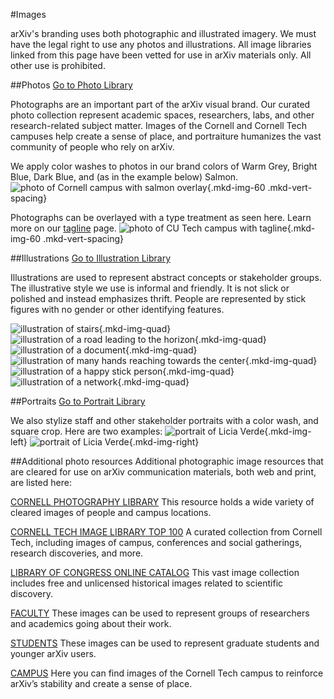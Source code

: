 #Images
<style>
.divider {
  clear:both;
}
.mkd-img-border {
  margin:1em 0px;
  padding:10px;
  border:.25em solid #ededed;
}
.mkd-horz-spacing {
  margin-right:1em;
  margin-left:1em;
}
.mkd-vert-spacing {
  margin-top: 1em;
  margin-bottom: 1em;
}
.mkd-img-left {
  float:left;
  width:100%;
  margin-top:0;
}
.mkd-img-right {
  float:right;
  width:100%;
  margin-top:0;
}
.mkd-img-full {
  width:100% !important;
}
.mkd-img-60 {
  width:100% !important;
  margin:0 auto;
  display:block;
}
.mkd-img-quad {
  width:calc(50% - 1em);
  margin:0 .5em 0 0;
  display:block;
  float:left;
}
.mkd-img-thumb {
  max-width:150px !important;
}
.mkd-img-icon {
  border-radius:25%;
  width:150px;
  float:left;
  margin:0 .5em;
}
@media (min-width: 576px) {
  .mkd-img-left {
    width:calc(50% - 1.25em);
    margin-right:.5em;
  }
  .mkd-img-right {
    width:calc(50% - 1.25em);
    margin-left:.5em;
  }
  .mkd-img-60 {
    width:60% !important;
    margin:0 auto;
    display:block;
  }
  .mkd-img-quad {
    width:calc(25% - 1em);
    margin:0 .5em 0 0;
    display:block;
    float:left;
  }
}
</style>
arXiv's branding uses both photographic and illustrated imagery. We must have the legal right to use any photos and illustrations. All image libraries linked from this page have been vetted for use in arXiv materials only. All other use is prohibited.

##Photos <a href="https://cornell.box.com/v/arXiv-photo-library" class="button-fancy">Go to Photo Library <span> </span></a>

Photographs are an important part of the arXiv visual brand. Our curated photo collection represent academic spaces, researchers, labs, and other research-related subject matter. Images of the Cornell and Cornell Tech campuses help create a sense of place, and portraiture humanizes the vast community of people who rely on arXiv.

We apply color washes to photos in our brand colors of Warm Grey, Bright Blue, Dark Blue, and (as in the example below) Salmon.
![photo of Cornell campus with salmon overlay](images/brand-image-colorized-salmon.jpg){.mkd-img-60 .mkd-vert-spacing}

Photographs can be overlayed with a type treatment as seen here. Learn more on our [tagline](tagline) page.
![photo of CU Tech campus with tagline](images/brand-image-tagline.jpg){.mkd-img-60 .mkd-vert-spacing}


##Illustrations <a href="https://cornell.box.com/v/arXiv-illustration-library" class="button-fancy">Go to Illustration Library <span> </span></a>

Illustrations are used to represent abstract concepts or stakeholder groups. The illustrative style we use is informal and friendly. It is not slick or polished and instead emphasizes thrift. People are represented by stick figures with no gender or other identifying features.

![illustration of stairs](images/brand-image-illustration-1.jpg){.mkd-img-quad}
![illustration of a road leading to the horizon](images/brand-image-illustration-2.jpg){.mkd-img-quad}
![illustration of a document](images/brand-image-illustration-3.jpg){.mkd-img-quad}
![illustration of many hands reaching towards the center](images/brand-image-illustration-4.jpg){.mkd-img-quad}
![illustration of a happy stick person](images/brand-image-illustration-5.jpg){.mkd-img-quad}
![illustration of a network](images/brand-image-illustration-6.jpg){.mkd-img-quad}

<div class="divider"></div>

##Portraits <a href="https://cornell.box.com/s/thg5f7qaxmfvr2yawv1vb85inaz9acu4" class="button-fancy">Go to Portrait Library <span> </span></a>

We also stylize staff and other stakeholder portraits with a color wash, and square crop. Here are two examples:
![portrait of Licia Verde](images/brand-image-portrait.jpg){.mkd-img-left}
![portrait of Licia Verde](images/brand-image-portrait-2.jpg){.mkd-img-right}

<div class="divider"></div>

##Additional photo resources
Additional photographic image resources that are cleared for use on arXiv communication materials, both web and print, are listed here:

[CORNELL PHOTOGRAPHY LIBRARY](https://photo.cornell.edu/)
This resource holds a wide variety of cleared images of people and campus locations.

[CORNELL TECH IMAGE LIBRARY TOP 100](https://cornell.app.box.com/s/rpl81q6go7s9qq0nm7ndw2tw7hfh8079)
A curated collection from Cornell Tech, including images of campus, conferences and social gatherings, research discoveries, and more.

[LIBRARY OF CONGRESS ONLINE CATALOG](http://www.loc.gov/pictures/search/CU)
This vast image collection includes free and unlicensed historical images related to scientific discovery.

[FACULTY](https://cornell.app.box.com/s/rpl81q6go7s9qq0nm7ndw2tw7h-fh8079/folder/45111358461CU)
These images can be used to represent groups of researchers and academics going about their work.

[STUDENTS](https://cornell.app.box.com/s/rpl81q6go7s9qq0nm7ndw2tw7h-fh8079/folder/118875861190CU: )
These images can be used to represent graduate students and younger arXiv users.

[CAMPUS](https://cornell.app.box.com/s/rpl81q6go7s9qq0nm7ndw2tw7h-fh8079/folder/45111410232)
Here you can find images of the Cornell Tech campus to reinforce arXiv’s stability and create a sense of place.
